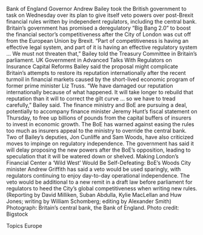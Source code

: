 Bank of England Governor Andrew Bailey took the British government to task on Wednesday over its plan to give itself veto powers over post-Brexit financial rules written by independent regulators, including the central bank.
Britain’s government has promised a deregulatory “Big Bang 2.0” to boost the financial sector’s competitiveness after the City of London was cut off from the European Union by Brexit.
“Part of competitiveness is having an effective legal system, and part of it is having an effective regulatory system … We must not threaten that,” Bailey told the Treasury Committee in Britain’s parliament.
UK Government in Advanced Talks With Regulators on Insurance Capital Reforms
Bailey said the proposal might complicate Britain’s attempts to restore its reputation internationally after the recent turmoil in financial markets caused by the short-lived economic program of former prime minister Liz Truss.
“We have damaged our reputation internationally because of what happened. It will take longer to rebuild that reputation than it will to correct the gilt curve … so we have to tread carefully,” Bailey said.
The finance ministry and BoE are pursuing a deal, potentially to accompany finance minister Jeremy Hunt’s fiscal statement on Thursday, to free up billions of pounds from the capital buffers of insurers to invest in economic growth.
The BoE has warned against easing the rules too much as insurers appeal to the ministry to override the central bank.
Two of Bailey’s deputies, Jon Cunliffe and Sam Woods, have also criticized moves to impinge on regulatory independence.
The government has said it will delay proposing the new powers after the BoE’s opposition, leading to speculation that it will be watered down or shelved.
Making London’s Financial Center a ‘Wild West’ Would Be Self-Defeating: BoE’s Woods
City minister Andrew Griffith has said a veto would be used sparingly, with regulators continuing to enjoy day-to-day operational independence.
The veto would be additional to a new remit in a draft law before parliament for regulators to heed the City’s global competitiveness when writing new rules.
(Reporting by David Milliken, Suban Abdulla, Kylie MacLellan and Huw Jones; writing by William Schomberg; editing by Alexander Smith)
Photograph: Britain’s central bank, the Bank of England. Photo credit: Bigstock

Topics
Europe

